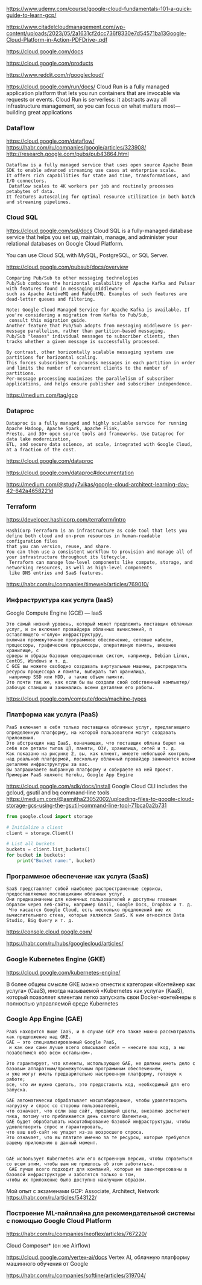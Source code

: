 https://www.udemy.com/course/google-cloud-fundamentals-101-a-quick-guide-to-learn-gcp/

https://www.citadelcloudmanagement.com/wp-content/uploads/2023/05/2a1631cf2dcc736f8330e7d54571ba13Google-Cloud-Platform-in-Action-PDFDrive-.pdf

https://cloud.google.com/docs

https://cloud.google.com/products

https://www.reddit.com/r/googlecloud/

https://cloud.google.com/run/docs/ Cloud Run is a fully managed application platform that lets you run containers that are invocable via requests or events. Cloud Run is serverless: it abstracts away all infrastructure management, so you can focus on what matters most—building great applications

### DataFlow
 https://cloud.google.com/dataflow/  
https://habr.com/ru/companies/google/articles/323908/  
http://research.google.com/pubs/pub43864.html  


```
Dataflow is a fully managed service that uses open source Apache Beam SDK to enable advanced streaming use cases at enterprise scale.
It offers rich capabilities for state and time, transformations, and I/O connectors.
 Dataflow scales to 4K workers per job and routinely processes petabytes of data.
It features autoscaling for optimal resource utilization in both batch and streaming pipelines.
```


### Cloud SQL
https://cloud.google.com/sql/docs Cloud SQL is a fully-managed database service that helps you set up, maintain, manage, and administer your relational databases on Google Cloud Platform.

You can use Cloud SQL with MySQL, PostgreSQL, or SQL Server.



https://cloud.google.com/pubsub/docs/overview
```
Comparing Pub/Sub to other messaging technologies
Pub/Sub combines the horizontal scalability of Apache Kafka and Pulsar with features found in messaging middleware
such as Apache ActiveMQ and RabbitMQ. Examples of such features are dead-letter queues and filtering.

Note: Google Cloud Managed Service for Apache Kafka is available. If you're considering a migration from Kafka to Pub/Sub,
 consult this migration guide.
Another feature that Pub/Sub adopts from messaging middleware is per-message parallelism, rather than partition-based messaging.
Pub/Sub "leases" individual messages to subscriber clients, then tracks whether a given message is successfully processed.

By contrast, other horizontally scalable messaging systems use partitions for horizontal scaling.
This forces subscribers to process messages in each partition in order and limits the number of concurrent clients to the number of partitions.
Per-message processing maximizes the parallelism of subscriber applications, and helps ensure publisher and subscriber independence.
```

https://medium.com/tag/gcp

### Dataproc
```
Dataproc is a fully managed and highly scalable service for running Apache Hadoop, Apache Spark, Apache Flink,
Presto, and 30+ open source tools and frameworks. Use Dataproc for data lake modernization, 
ETL, and secure data science, at scale, integrated with Google Cloud, at a fraction of the cost.
```
https://cloud.google.com/dataproc

https://cloud.google.com/dataproc#documentation

https://medium.com/@study7vikas/google-cloud-architect-learning-day-42-642a4658221d

### Terraform
 https://developer.hashicorp.com/terraform/intro 

```
HashiCorp Terraform is an infrastructure as code tool that lets you define both cloud and on-prem resources in human-readable configuration files
that you can version, reuse, and share.
You can then use a consistent workflow to provision and manage all of your infrastructure throughout its lifecycle.
 Terraform can manage low-level components like compute, storage, and networking resources, as well as high-level components
 like DNS entries and SaaS features.
```
https://habr.com/ru/companies/timeweb/articles/769010/


### Инфраструктура как услуга (IaaS)
 Google Compute Engine (GCE) — IaaS  
```
Это самый низкий уровень, который может предложить поставщик облачных услуг, и он включает провайдера облачных вычислений, п
оставляющего «голую» инфраструктуру, 
включая промежуточное программное обеспечение, сетевые кабели, процессоры, графические процессоры, оперативную память, внешнее хранилище, с
ерверы и образы базовых операционных систем, например, Debian Linux, CentOS, Windows и т. д.
C GCE вы можете свободно создавать виртуальные машины, распределять ресурсы процессора и памяти, выбирать тип хранилища,
 например SSD или HDD, а также объем памяти.
Это почти так же, как если бы вы создали свой собственный компьютер/рабочую станцию и занимались всеми деталями его работы.
```
https://cloud.google.com/compute/docs/machine-types

### Платформа как услуга (PaaS)
```
PaaS включает в себя только поставщика облачных услуг, предлагающего определенную платформу, на которой пользователи могут создавать приложения. 
Это абстракция над IaaS, означающая, что поставщик облака берет на себя все детали типов ЦП, памяти, ОЗУ, хранилища, сетей и т. д. 
Как показано на рисунке 2, вы, как клиент, имеете небольшой контроль над реальной платформой, поскольку облачный провайдер занимается всеми деталями инфраструктуры за вас. 
Вы запрашиваете выбранную платформу и собираете на ней проект. 
Примерам PaaS являютс Heroku, Google App Engine
```
https://cloud.google.com/sdk/docs/install
 Google Cloud CLI includes the gcloud, gsutil and bq command-line tools
https://medium.com/@asmitha23052002/uploading-files-to-google-cloud-storage-gcs-using-the-gsutil-command-line-tool-71bca0a2b731

```python
from google.cloud import storage

# Initialize a client
client = storage.Client()

# List all buckets
buckets = client.list_buckets()
for bucket in buckets:
    print("Bucket name:", bucket)
```

### Программное обеспечение как услуга (SaaS)
```
SaaS представляет собой наиболее распространенные сервисы, предоставляемые поставщиками облачных услуг.
Они предназначены для конечных пользователей и доступны главным образом через веб-сайты, например Gmail, Google Docs, Dropbox и т. д.
 Что касается Google Cloud, есть несколько предложений вне их вычислительного стека, которые являются SaaS. К ним относятся Data Studio, Big Query и т. д.
```

https://console.cloud.google.com/

https://habr.com/ru/hubs/googlecloud/articles/

###  Google Kubernetes Engine (GKE)

https://cloud.google.com/kubernetes-engine/

B более общем смысле GKE можно отнести к категории «Контейнер как услуга» (CaaS), иногда называемой «Kubernetes как услуга» (KaaS), который позволяет клиентам легко запускать свои Docker-контейнеры в полностью управляемой среде Kubernetes
 
### Google App Engine (GAE)

```
PaaS находится выше IaaS, и в случае GCP его также можно рассматривать как предложение над GKE.
GAE — это специализированный Google PaaS,
 и как они сами лучше всего описывают себя — «несите ваш код, а мы позаботимся обо всем остальном».

Это гарантирует, что клиенты, использующие GAE, не должны иметь дело с базовым аппаратным/промежуточным программным обеспечением,
и уже могут иметь предварительно настроенную платформу, готовую к работе;
все, что им нужно сделать, это предоставить код, необходимый для его запуска.

GAE автоматически обрабатывает масштабирование, чтобы удовлетворить нагрузку и спрос со стороны пользователей,
что означает, что если ваш сайт, продающий цветы, внезапно достигнет пика, потому что приближается день святого Валентина,
GAE будет обрабатывать масштабирование базовой инфраструктуры, чтобы удовлетворить спрос и гарантировать,
что ваш веб-сайт не упадет из-за возросшего спроса.
Это означает, что вы платите именно за те ресурсы, которые требуются вашему приложению в данный момент.


GAE использует Kubernetes или его встроенную версию, чтобы справиться со всем этим, чтобы вам не пришлось об этом заботиться.
 GAE лучше всего подходит для компаний, которые не заинтересованы в базовой инфраструктуре и заботятся только о том,
чтобы их приложение было доступно наилучшим образом.
```
Мой опыт с экзаменами GCP: Associate, Architect, Network
https://habr.com/ru/articles/543122/



### Построение ML-пайплайна для рекомендательной системы с помощью Google Cloud Platform
 https://habr.com/ru/companies/neoflex/articles/767220/

 Cloud Composer* (он же Airflow) 

https://cloud.google.com/vertex-ai/docs
  Vertex AI, облачную платформу машинного обучения от Google


https://habr.com/ru/companies/softline/articles/319704/

  
